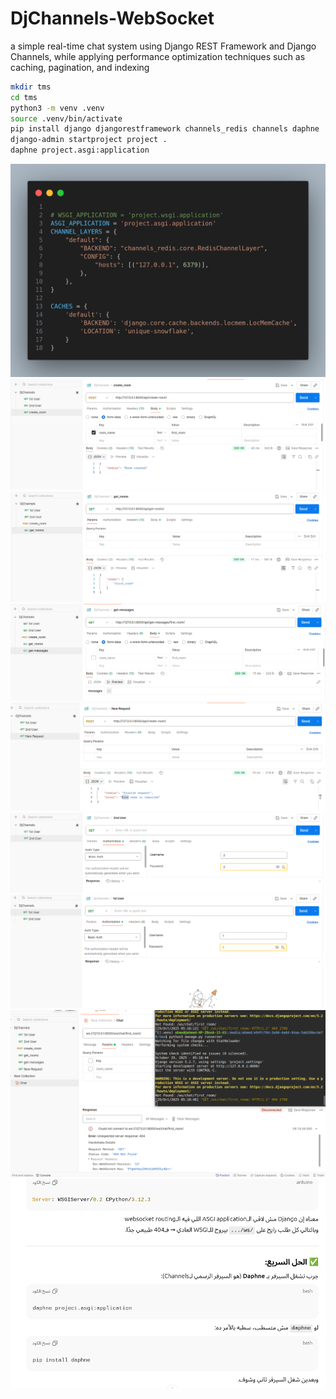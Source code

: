 # DjChannels-WebSocket
 a simple real-time chat system using Django REST Framework and Django
Channels, while applying performance optimization techniques such as caching,
pagination, and indexing

```bash
mkdir tms
cd tms
python3 -m venv .venv
source .venv/bin/activate
pip install django djangorestframework channels_redis channels daphne
django-admin startproject project .
daphne project.asgi:application
```

![alt text](code.png)
![alt text](image-copy-2.png)
![alt text](image-copy-3.png)
![alt text](image-copy-4.png)
![alt text](screenshot-auto_1761713208.png)
![alt text](<image-copy.png>) 
![alt text](image.png)
![alt text](image-prob.png)
![alt text](sol.png)